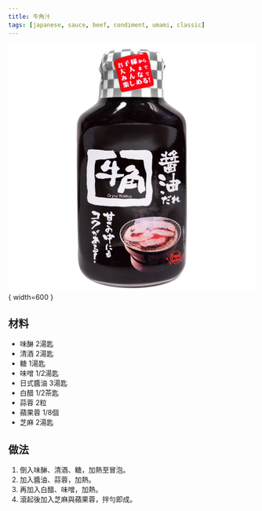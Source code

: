 ```yaml
---
title: 牛角汁
tags: [japanese, sauce, beef, condiment, umami, classic]
---
```


![牛角汁](../images/miso-yakiniku-sauce.jpg){ width=600 }

## 材料
- 味醂 2湯匙  
- 清酒 2湯匙  
- 糖 1湯匙  
- 味噌 1/2湯匙  
- 日式醬油 3湯匙  
- 白醋 1/2茶匙  
- 蒜蓉 2粒  
- 蘋果蓉 1/8個  
- 芝麻 2湯匙  

## 做法
1. 倒入味醂、清酒、糖，加熱至冒泡。  
2. 加入醬油、蒜蓉，加熱。  
3. 再加入白醋、味噌，加熱。  
4. 滾起後加入芝麻與蘋果蓉，拌勻即成。  
